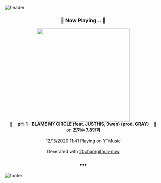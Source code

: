 ![header](https://capsule-render.vercel.app/api?type=wave&height=170&section=header&text=Hi.%20I'm%20SHIFT&fontColor=090707&fontAlignX=45&fontAlignY=65&fontSize=100)

<h3 align="center">🎵 Now Playing... 🎵</h3>
<p align="center">
  <a href="https://music.youtube.com/channel/UCC_zFTNVhf6A-z9OSn5St4g">
    <img width="300" src="https://i.ytimg.com/vi/eELnb74_4vU/sddefault.jpg?sqp=-oaymwEWCJADEOEBIAQqCghqEJQEGHgg6AJIWg&rs">
  </a>
  <br>
  🎵&nbsp&nbsp&nbsp <b>pH-1 - BLAME MY CIRCLE (feat. JUSTHIS, Owen) (prod. GRAY)</b> &nbsp&nbsp&nbsp🎵
  <br>
  on <b>조회수 7.8만회</b>
  
  <br />
  <br />
  12/16/2020 11:41 Playing on YTMusic
  <br />
  <br />
  Generated with <a href="https://github.com/20chan/github-now">20chan/github-now</a>
</p>

<h3 align="center">•••</h3>

![footer](https://capsule-render.vercel.app/api?type=wave&height=150&section=footer)
